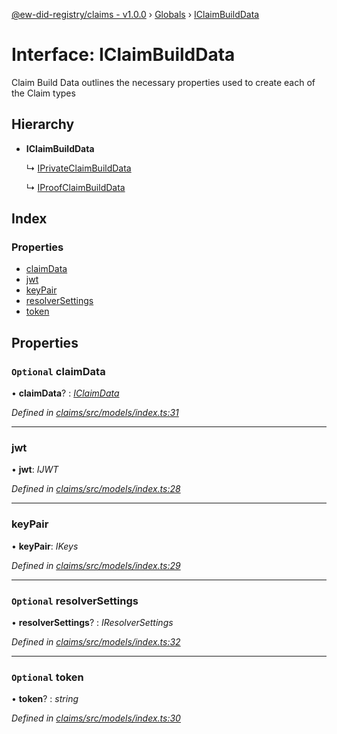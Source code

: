[@ew-did-registry/claims - v1.0.0](../README.md) › [Globals](../globals.md) › [IClaimBuildData](iclaimbuilddata.md)

# Interface: IClaimBuildData

Claim Build Data outlines the necessary properties used to create
each of the Claim types

## Hierarchy

* **IClaimBuildData**

  ↳ [IPrivateClaimBuildData](iprivateclaimbuilddata.md)

  ↳ [IProofClaimBuildData](iproofclaimbuilddata.md)

## Index

### Properties

* [claimData](iclaimbuilddata.md#optional-claimdata)
* [jwt](iclaimbuilddata.md#jwt)
* [keyPair](iclaimbuilddata.md#keypair)
* [resolverSettings](iclaimbuilddata.md#optional-resolversettings)
* [token](iclaimbuilddata.md#optional-token)

## Properties

### `Optional` claimData

• **claimData**? : *[IClaimData](iclaimdata.md)*

*Defined in [claims/src/models/index.ts:31](https://github.com/energywebfoundation/ew-did-registry/blob/2d9fa75/packages/claims/src/models/index.ts#L31)*

___

###  jwt

• **jwt**: *IJWT*

*Defined in [claims/src/models/index.ts:28](https://github.com/energywebfoundation/ew-did-registry/blob/2d9fa75/packages/claims/src/models/index.ts#L28)*

___

###  keyPair

• **keyPair**: *IKeys*

*Defined in [claims/src/models/index.ts:29](https://github.com/energywebfoundation/ew-did-registry/blob/2d9fa75/packages/claims/src/models/index.ts#L29)*

___

### `Optional` resolverSettings

• **resolverSettings**? : *IResolverSettings*

*Defined in [claims/src/models/index.ts:32](https://github.com/energywebfoundation/ew-did-registry/blob/2d9fa75/packages/claims/src/models/index.ts#L32)*

___

### `Optional` token

• **token**? : *string*

*Defined in [claims/src/models/index.ts:30](https://github.com/energywebfoundation/ew-did-registry/blob/2d9fa75/packages/claims/src/models/index.ts#L30)*

